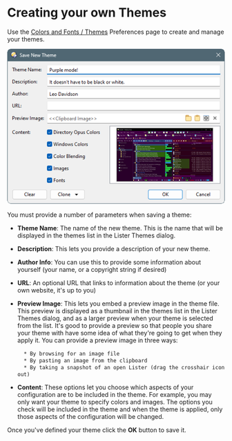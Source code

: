 # Creating your own Themes

Use the [Colors and Fonts / Themes](/Manual/preferences/preferences_categories/colors_and_fonts/themes.md) Preferences page to create and manage your themes.

![](/Manual/images/media/13/themes_save.png)

You must provide a number of parameters when saving a theme:

- **Theme Name**: The name of the new theme. This is the name that will be displayed in the themes list in the Lister Themes dialog.
- **Description**: This lets you provide a description of your new theme.
- **Author Info**: You can use this to provide some information about yourself (your name, or a copyright string if desired)
- **URL**: An optional URL that links to information about the theme (or your own website, it's up to you)
- **Preview Image**: This lets you embed a preview image in the theme file. This preview is displayed as a thumbnail in the themes list in the Lister Themes dialog, and as a larger preview when your theme is selected from the list. It's good to provide a preview so that people you share your theme with have some idea of what they're going to get when they apply it.
  You can provide a preview image in three ways:

        * By browsing for an image file
        * By pasting an image from the clipboard
        * By taking a snapshot of an open Lister (drag the crosshair icon out)

- **Content**: These options let you choose which aspects of your configuration are to be included in the theme. For example, you may only want your theme to specify colors and images. The options you check will be included in the theme and when the theme is applied, only those aspects of the configuration will be changed.

Once you've defined your theme click the **OK** button to save it.
